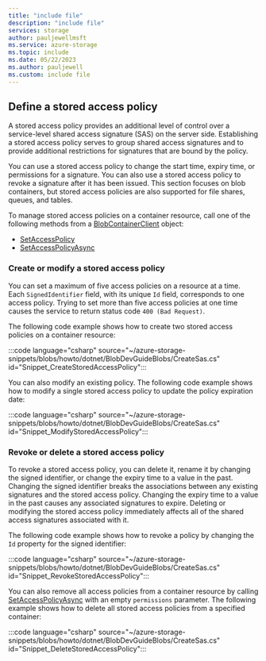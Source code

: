 ```yaml
---
title: "include file"
description: "include file"
services: storage
author: pauljewellmsft
ms.service: azure-storage
ms.topic: include
ms.date: 05/22/2023
ms.author: pauljewell
ms.custom: include file
---
```


## Define a stored access policy

A stored access policy provides an additional level of control over a service-level shared access signature (SAS) on the server side. Establishing a stored access policy serves to group shared access signatures and to provide additional restrictions for signatures that are bound by the policy.

You can use a stored access policy to change the start time, expiry time, or permissions for a signature. You can also use a stored access policy to revoke a signature after it has been issued. This section focuses on blob containers, but stored access policies are also supported for file shares, queues, and tables.

To manage stored access policies on a container resource, call one of the following methods from a [BlobContainerClient](/dotnet/api/azure.storage.blobs.blobcontainerclient) object:

- [SetAccessPolicy](/dotnet/api/azure.storage.blobs.blobcontainerclient.setaccesspolicy)
- [SetAccessPolicyAsync](/dotnet/api/azure.storage.blobs.blobcontainerclient.setaccesspolicyasync)

### Create or modify a stored access policy

You can set a maximum of five access policies on a resource at a time. Each `SignedIdentifier` field, with its unique `Id` field, corresponds to one access policy. Trying to set more than five access policies at one time causes the service to return status code `400 (Bad Request)`.

The following code example shows how to create two stored access policies on a container resource:

:::code language="csharp" source="~/azure-storage-snippets/blobs/howto/dotnet/BlobDevGuideBlobs/CreateSas.cs" id="Snippet_CreateStoredAccessPolicy":::

You can also modify an existing policy. The following code example shows how to modify a single stored access policy to update the policy expiration date:

:::code language="csharp" source="~/azure-storage-snippets/blobs/howto/dotnet/BlobDevGuideBlobs/CreateSas.cs" id="Snippet_ModifyStoredAccessPolicy":::

### Revoke or delete a stored access policy

To revoke a stored access policy, you can delete it, rename it by changing the signed identifier, or change the expiry time to a value in the past. Changing the signed identifier breaks the associations between any existing signatures and the stored access policy. Changing the expiry time to a value in the past causes any associated signatures to expire. Deleting or modifying the stored access policy immediately affects all of the shared access signatures associated with it.

The following code example shows how to revoke a policy by changing the `Id` property for the signed identifier:

:::code language="csharp" source="~/azure-storage-snippets/blobs/howto/dotnet/BlobDevGuideBlobs/CreateSas.cs" id="Snippet_RevokeStoredAccessPolicy":::

You can also remove all access policies from a container resource by calling [SetAccessPolicyAsync](/dotnet/api/azure.storage.blobs.blobcontainerclient.setaccesspolicyasync) with an empty `permissions` parameter. The following example shows how to delete all stored access policies from a specified container:

:::code language="csharp" source="~/azure-storage-snippets/blobs/howto/dotnet/BlobDevGuideBlobs/CreateSas.cs" id="Snippet_DeleteStoredAccessPolicy":::
